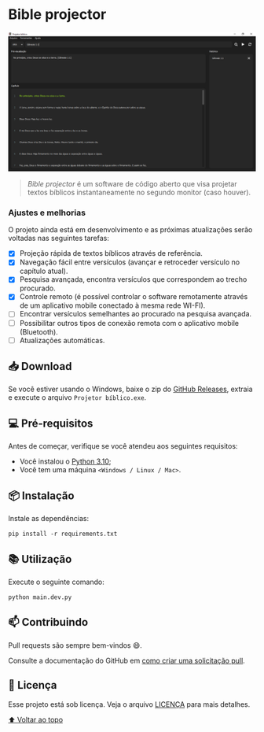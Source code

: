 # Bible projector

<img src="README/main-window.png" alt="exemplo imagem">

> _Bible projector_ é um software de código aberto que visa projetar textos bíblicos instantaneamente no segundo monitor (caso houver).

### Ajustes e melhorias

O projeto ainda está em desenvolvimento e as próximas atualizações serão voltadas nas seguintes tarefas:

- [x] Projeção rápida de textos bíblicos através de referência.
- [x] Navegação fácil entre versículos (avançar e retroceder versículo no capítulo atual).
- [x] Pesquisa avançada, encontra versículos que correspondem ao trecho procurado.
- [x] Controle remoto (é possível controlar o software remotamente através de um aplicativo mobile conectado à mesma rede WI-FI).
- [ ] Encontrar versículos semelhantes ao procurado na pesquisa avançada.
- [ ] Possibilitar outros tipos de conexão remota com o aplicativo mobile (Bluetooth).
- [ ] Atualizações automáticas.

## 📥 Download

Se você estiver usando o Windows, baixe o zip do [GitHub Releases](https://github.com/devs-7/bible-projector/releases/latest), extraia e execute o arquivo `Projetor bíblico.exe`.

## 💻 Pré-requisitos

Antes de começar, verifique se você atendeu aos seguintes requisitos:

* Você instalou o [Python 3.10](https://www.python.org/);
* Você tem uma máquina `<Windows / Linux / Mac>`.

## 📦 Instalação

Instale as dependências:

```
pip install -r requirements.txt
```

## 📚 Utilização

Execute o seguinte comando:

```
python main.dev.py
```

## 📫 Contribuindo

Pull requests são sempre bem-vindos 😄.

Consulte a documentação do GitHub em [como criar uma solicitação pull](https://help.github.com/en/github/collaborating-with-issues-and-pull-requests/creating-a-pull-request).

## 📝 Licença

Esse projeto está sob licença. Veja o arquivo [LICENÇA](LICENSE) para mais detalhes.

[⬆ Voltar ao topo](#bible-projector)